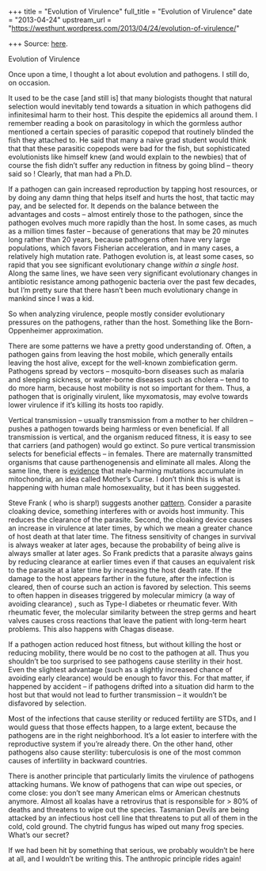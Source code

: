 +++
title = "Evolution of Virulence"
full_title = "Evolution of Virulence"
date = "2013-04-24"
upstream_url = "https://westhunt.wordpress.com/2013/04/24/evolution-of-virulence/"

+++
Source: [here](https://westhunt.wordpress.com/2013/04/24/evolution-of-virulence/).

Evolution of Virulence

Once upon a time, I thought a lot about evolution and pathogens. I
still do, on occasion.

It used to be the case \[and still is\] that many biologists thought
that natural selection would inevitably tend towards a situation in
which pathogens did infinitesimal harm to their host. This despite the
epidemics all around them. I remember reading a book on parasitology in
which the gormless author mentioned a certain species of parasitic
copepod that routinely blinded the fish they attached to. He said that
many a naive grad student would think that that these parasitic copepods
were bad for the fish, but sophisticated evolutionists like himself knew
(and would explain to the newbies) that of course the fish didn’t suffer
any reduction in fitness by going blind – theory said so ! Clearly,
that man had a Ph.D.

If a pathogen can gain increased reproduction by tapping host resources,
or by doing any damn thing that helps itself and hurts the host, that
tactic may pay, and be selected for. It depends on the balance between
the advantages and costs – almost entirely those to the pathogen, since
the pathogen evolves much more rapidly than the host. In some cases, as
much as a million times faster – because of generations that may be 20
minutes long rather than 20 years, because pathogens often have very
large populations, which favors Fisherian acceleration, and in many
cases, a relatively high mutation rate. Pathogen evolution is, at least
some cases, so rapid that you see significant evolutionary change
*within a single host*. Along the same lines, we have seen very
significant evolutionary changes in antibiotic resistance among
pathogenic bacteria over the past few decades,  but I’m pretty sure
that there hasn’t been much evolutionary change in mankind since I was a
kid.

So when analyzing virulence, people mostly consider evolutionary
pressures on the pathogens, rather than the host. Something like the
Born-Oppenheimer approximation.

There are some patterns we have a pretty good understanding of. Often,
a pathogen gains from leaving the host mobile, which generally entails
leaving the host alive, except for the well-known zombiefication germ.
Pathogens spread by vectors – mosquito-born diseases such as malaria
and sleeping sickness, or water-borne diseases such as cholera – tend
to do more harm, because host mobility is not so important for them.
Thus, a pathogen that is originally virulent, like myxomatosis, may
evolve towards lower virulence if it’s killing its hosts too rapidly.

Vertical transmission – usually transmission from a mother to her
children – pushes a pathogen towards being harmless or even
beneficial. If all transmission is vertical, and the organism reduced
fitness, it is easy to see that carriers (and pathogen) would go
extinct. So pure vertical transmission selects for beneficial effects –
in females. There are maternally transmitted organisms that cause
parthenogenensis and eliminate all males. Along the same line, there is
[evidence](http://www.cell.com/current-biology/retrieve/pii/S0960982212008093)
that male-harming mutations accumulate in mitochondria, an idea called
Mother’s Curse. I don’t think this is what is happening with human male
homosexuality, but it has been suggested.

Steve Frank ( who is sharp!) suggests another
[pattern](http://onlinelibrary.wiley.com/doi/10.1111/j.1420-9101.2007.01480.x/full).
Consider a parasite cloaking device, something interferes with or avoids
host immunity. This reduces the clearance of the parasite. Second, the
cloaking device causes an increase in virulence at later times, by which
we mean a greater chance of host death at that later time. The fitness
sensitivity of changes in survival is always weaker at later ages,
because the probability of being alive is always smaller at later ages.
So Frank predicts that a parasite always gains by reducing clearance at
earlier times even if that causes an equivalent risk to the parasite at
a later time by increasing the host death rate. If the damage to the
host appears farther in the future, after the infection is cleared, then
of course such an action is favored by selection. This seems to often
happen in diseases triggered by molecular mimicry (a way of avoiding
clearance) , such as Type-I diabetes or rheumatic fever. With rheumatic
fever, the molecular similarity between the strep germs and heart valves
causes cross reactions that leave the patient with long-term heart
problems. This also happens with Chagas disease.

If a pathogen action reduced host fitness, but without killing the host
or reducing mobility, there would be no cost to the pathogen at all.
Thus you shouldn’t be too surprised to see pathogens cause sterility in
their host. Even the slightest advantage (such as a slightly increased
chance of avoiding early clearance) would be enough to favor this. For
that matter, if happened by accident – if pathogens drifted into a
situation did harm to the host but that would not lead to further
transmission – it wouldn’t be disfavored by selection.

Most of the infections that cause sterility or reduced fertility are
STDs, and I would guess that those effects happen, to a large extent,
because the pathogens are in the right neighborhood. It’s a lot easier
to interfere with the reproductive system if you’re already there. On
the other hand, other pathogens also cause sterility: tuberculosis is
one of the most common causes of infertility in backward countries.

There is another principle that particularly limits the virulence of
pathogens attacking humans. We know of pathogens that can wipe out
species, or come close: you don’t see many American elms or American
chestnuts anymore. Almost all koalas have a retrovirus that is
responsible for \> 80% of deaths and threatens to wipe out the species.
Tasmanian Devils are being attacked by an infectious host cell line that
threatens to put all of them in the cold, cold ground. The chytrid
fungus has wiped out many frog species. What’s our secret?

If we had been hit by something that serious, we probably wouldn’t be
here at all, and I wouldn’t be writing this. The anthropic principle
rides again!

